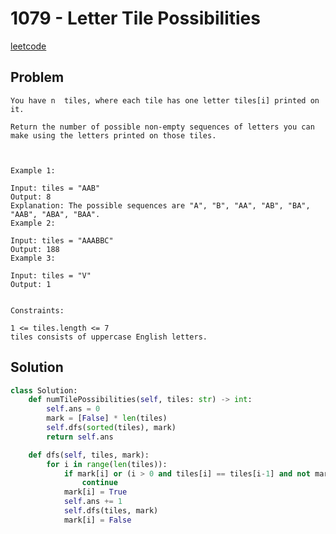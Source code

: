 # 1079 - Letter Tile Possibilities

[leetcode](https://leetcode.com/problems/letter-tile-possibilities/)

## Problem

    You have n  tiles, where each tile has one letter tiles[i] printed on it.
    
    Return the number of possible non-empty sequences of letters you can make using the letters printed on those tiles.
    
     
    
    Example 1:
    
    Input: tiles = "AAB"
    Output: 8
    Explanation: The possible sequences are "A", "B", "AA", "AB", "BA", "AAB", "ABA", "BAA".
    Example 2:
    
    Input: tiles = "AAABBC"
    Output: 188
    Example 3:
    
    Input: tiles = "V"
    Output: 1
     
    
    Constraints:
    
    1 <= tiles.length <= 7
    tiles consists of uppercase English letters.

## Solution

```python
class Solution:
    def numTilePossibilities(self, tiles: str) -> int:
        self.ans = 0
        mark = [False] * len(tiles)
        self.dfs(sorted(tiles), mark)
        return self.ans

    def dfs(self, tiles, mark):
        for i in range(len(tiles)):
            if mark[i] or (i > 0 and tiles[i] == tiles[i-1] and not mark[i-1]):
                continue
            mark[i] = True
            self.ans += 1
            self.dfs(tiles, mark)
            mark[i] = False
```
